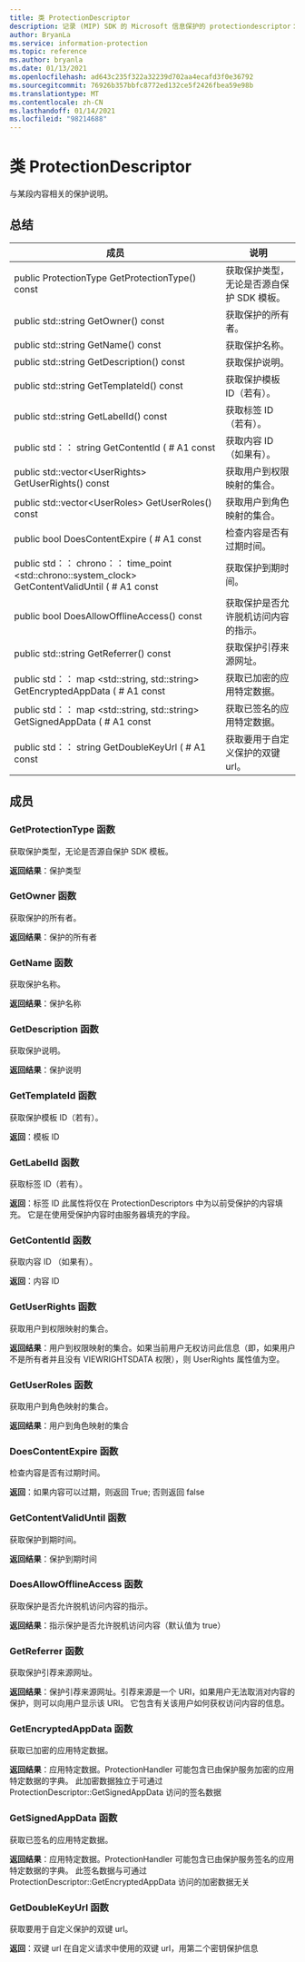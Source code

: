 ```yaml
---
title: 类 ProtectionDescriptor
description: 记录 (MIP) SDK 的 Microsoft 信息保护的 protectiondescriptor：：未定义的类。
author: BryanLa
ms.service: information-protection
ms.topic: reference
ms.author: bryanla
ms.date: 01/13/2021
ms.openlocfilehash: ad643c235f322a32239d702aa4ecafd3f0e36792
ms.sourcegitcommit: 76926b357bbfc8772ed132ce5f2426fbea59e98b
ms.translationtype: MT
ms.contentlocale: zh-CN
ms.lasthandoff: 01/14/2021
ms.locfileid: "98214688"
---
```

# <a name="class-protectiondescriptor"></a>类 ProtectionDescriptor 
与某段内容相关的保护说明。
  
## <a name="summary"></a>总结
 成员                        | 说明                                
--------------------------------|---------------------------------------------
public ProtectionType GetProtectionType() const  |  获取保护类型，无论是否源自保护 SDK 模板。
public std::string GetOwner() const  |  获取保护的所有者。
public std::string GetName() const  |  获取保护名称。
public std::string GetDescription() const  |  获取保护说明。
public std::string GetTemplateId() const  |  获取保护模板 ID（若有）。
public std::string GetLabelId() const  |  获取标签 ID（若有）。
public std：： string GetContentId ( # A1 const  |  获取内容 ID （如果有）。
public std::vector\<UserRights\> GetUserRights() const  |  获取用户到权限映射的集合。
public std::vector\<UserRoles\> GetUserRoles() const  |  获取用户到角色映射的集合。
public bool DoesContentExpire ( # A1 const  |  检查内容是否有过期时间。
public std：： chrono：： time_point \<std::chrono::system_clock\> GetContentValidUntil ( # A1 const  |  获取保护到期时间。
public bool DoesAllowOfflineAccess() const  |  获取保护是否允许脱机访问内容的指示。
public std::string GetReferrer() const  |  获取保护引荐来源网址。
public std：： map \<std::string, std::string\> GetEncryptedAppData ( # A1 const  |  获取已加密的应用特定数据。
public std：： map \<std::string, std::string\> GetSignedAppData ( # A1 const  |  获取已签名的应用特定数据。
public std：： string GetDoubleKeyUrl ( # A1 const  |  获取要用于自定义保护的双键 url。
  
## <a name="members"></a>成员
  
### <a name="getprotectiontype-function"></a>GetProtectionType 函数
获取保护类型，无论是否源自保护 SDK 模板。

  
**返回结果**：保护类型
  
### <a name="getowner-function"></a>GetOwner 函数
获取保护的所有者。

  
**返回结果**：保护的所有者
  
### <a name="getname-function"></a>GetName 函数
获取保护名称。

  
**返回结果**：保护名称
  
### <a name="getdescription-function"></a>GetDescription 函数
获取保护说明。

  
**返回结果**：保护说明
  
### <a name="gettemplateid-function"></a>GetTemplateId 函数
获取保护模板 ID（若有）。

  
**返回**：模板 ID
  
### <a name="getlabelid-function"></a>GetLabelId 函数
获取标签 ID（若有）。

  
**返回**：标签 ID 此属性将仅在 ProtectionDescriptors 中为以前受保护的内容填充。 它是在使用受保护内容时由服务器填充的字段。
  
### <a name="getcontentid-function"></a>GetContentId 函数
获取内容 ID （如果有）。

  
**返回**：内容 ID
  
### <a name="getuserrights-function"></a>GetUserRights 函数
获取用户到权限映射的集合。

  
**返回结果**：用户到权限映射的集合。如果当前用户无权访问此信息（即，如果用户不是所有者并且没有 VIEWRIGHTSDATA 权限），则 UserRights 属性值为空。
  
### <a name="getuserroles-function"></a>GetUserRoles 函数
获取用户到角色映射的集合。

  
**返回结果**：用户到角色映射的集合
  
### <a name="doescontentexpire-function"></a>DoesContentExpire 函数
检查内容是否有过期时间。

  
**返回**：如果内容可以过期，则返回 True; 否则返回 false
  
### <a name="getcontentvaliduntil-function"></a>GetContentValidUntil 函数
获取保护到期时间。

  
**返回结果**：保护到期时间
  
### <a name="doesallowofflineaccess-function"></a>DoesAllowOfflineAccess 函数
获取保护是否允许脱机访问内容的指示。

  
**返回结果**：指示保护是否允许脱机访问内容（默认值为 true）
  
### <a name="getreferrer-function"></a>GetReferrer 函数
获取保护引荐来源网址。

  
**返回结果**：保护引荐来源网址。引荐来源是一个 URI，如果用户无法取消对内容的保护，则可以向用户显示该 URI。 它包含有关该用户如何获权访问内容的信息。
  
### <a name="getencryptedappdata-function"></a>GetEncryptedAppData 函数
获取已加密的应用特定数据。

  
**返回结果**：应用特定数据。ProtectionHandler 可能包含已由保护服务加密的应用特定数据的字典。 此加密数据独立于可通过 ProtectionDescriptor::GetSignedAppData 访问的签名数据
  
### <a name="getsignedappdata-function"></a>GetSignedAppData 函数
获取已签名的应用特定数据。

  
**返回结果**：应用特定数据。ProtectionHandler 可能包含已由保护服务签名的应用特定数据的字典。 此签名数据与可通过 ProtectionDescriptor::GetEncryptedAppData 访问的加密数据无关
  
### <a name="getdoublekeyurl-function"></a>GetDoubleKeyUrl 函数
获取要用于自定义保护的双键 url。

  
**返回**：双键 url 在自定义请求中使用的双键 url，用第二个密钥保护信息